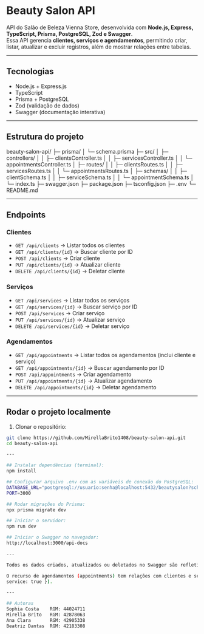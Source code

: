 # Beauty Salon API

API do Salão de Beleza Vienna Store, desenvolvida com **Node.js, Express, TypeScript, Prisma, PostgreSQL, Zod e Swagger**.  
Essa API gerencia **clientes, serviços e agendamentos**, permitindo criar, listar, atualizar e excluir registros, além de mostrar relações entre tabelas.

---

## Tecnologias

- Node.js + Express.js  
- TypeScript  
- Prisma + PostgreSQL  
- Zod (validação de dados)  
- Swagger (documentação interativa)  

---

## Estrutura do projeto

beauty-salon-api/
├─ prisma/
│ └─ schema.prisma
├─ src/
│ ├─ controllers/
│ │ ├─ clientsController.ts
│ │ ├─ servicesController.ts
│ │ └─ appointmentsController.ts
│ ├─ routes/
│ │ ├─ clientsRoutes.ts
│ │ ├─ servicesRoutes.ts
│ │ └─ appointmentsRoutes.ts
│ ├─ schemas/
│ │ ├─ clientSchema.ts
│ │ ├─ serviceSchema.ts
│ │ └─ appointmentSchema.ts
│ └─ index.ts
├─ swagger.json
├─ package.json
├─ tsconfig.json
├─ .env
└─ README.md

---

## Endpoints

### Clientes
- `GET /api/clients` → Listar todos os clientes  
- `GET /api/clients/{id}` → Buscar cliente por ID  
- `POST /api/clients` → Criar cliente  
- `PUT /api/clients/{id}` → Atualizar cliente  
- `DELETE /api/clients/{id}` → Deletar cliente  

### Serviços
- `GET /api/services` → Listar todos os serviços  
- `GET /api/services/{id}` → Buscar serviço por ID  
- `POST /api/services` → Criar serviço  
- `PUT /api/services/{id}` → Atualizar serviço  
- `DELETE /api/services/{id}` → Deletar serviço  

### Agendamentos
- `GET /api/appointments` → Listar todos os agendamentos (inclui cliente e serviço)  
- `GET /api/appointments/{id}` → Buscar agendamento por ID  
- `POST /api/appointments` → Criar agendamento  
- `PUT /api/appointments/{id}` → Atualizar agendamento  
- `DELETE /api/appointments/{id}` → Deletar agendamento  

---

## Rodar o projeto localmente

1. Clonar o repositório:
```bash
git clone https://github.com/MirellaBrito1408/beauty-salon-api.git
cd beauty-salon-api

---

## Instalar dependências (terminal):
npm install

## Configurar arquivo .env com as variáveis de conexão do PostgreSQL:
DATABASE_URL="postgresql://usuario:senha@localhost:5432/beautysalon?schema=public"
PORT=3000

## Rodar migrações do Prisma:
npx prisma migrate dev

## Iniciar o servidor:
npm run dev

## Iniciar o Swagger no navegador:
http://localhost:3000/api-docs

---

Todos os dados criados, atualizados ou deletados no Swagger são refletidos no PostgreSQL, mostrando a integração completa da API.

O recurso de agendamentos (appointments) tem relações com clientes e serviços usando @relation no Prisma, e o GET retorna os dados relacionados (include: { client: true
service: true }).

---

## Autoras
Sophia Costa    RGM: 44024711
Mirella Brito   RGM: 42878063
Ana Clara       RGM: 42905338
Beatriz Dantas  RGM: 42183308
